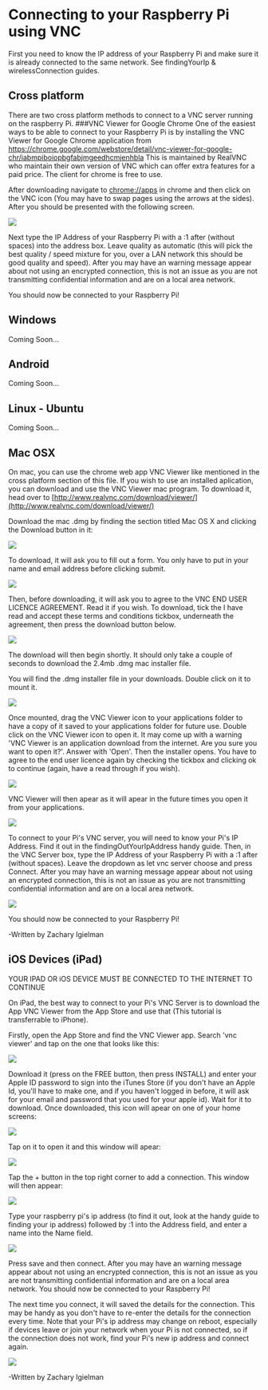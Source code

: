 Connecting to your Raspberry Pi using VNC
=============
First you need to know the IP address of your Raspberry Pi and make sure it is already connected to the same network. See findingYourIp & wirelessConnection guides.

Cross platform
-----------
There are two cross platform methods to connect to a VNC server running on the raspberry Pi.
###VNC Viewer for Google Chrome
One of the easiest ways to be able to connect to your Raspberry Pi is by installing the VNC Viewer for Google Chrome application from https://chrome.google.com/webstore/detail/vnc-viewer-for-google-chr/iabmpiboiopbgfabjmgeedhcmjenhbla
This is maintained by RealVNC who maintain their own version of VNC which can offer extra features for a paid price. The client for chrome is free to use.

After downloading navigate to <a href="chrome://apps" target="_blank">chrome://apps</a> in chrome and then click on the VNC icon (You may have to swap pages using the arrows at the sides). After you should be presented with the following screen.

<a href="" target="_blank"><img src="imageResources/vncP1.png"/></a>

Next type the IP Address of your Raspberry Pi with a :1 after (without spaces) into the address box. Leave quality as automatic (this will pick the best quality / speed mixture for you, over a LAN network this should be good quality and speed).
After you may have an warning message appear about not using an encrypted connection, this is not an issue as you are not transmitting confidential information and are on a local area network.

You should now be connected to your Raspberry Pi!

Windows
-----------
Coming Soon...

Android
----------
Coming Soon...

Linux - Ubuntu
-----------
Coming Soon...

Mac OSX
-----------
On mac, you can use the chrome web app VNC Viewer like mentioned in the cross platform section of this file. If you wish to use an installed aplication, you can download and use the VNC Viewer mac program. To download it, head over to [http://www.realvnc.com/download/viewer/](http://www.realvnc.com/download/viewer/)

Download the mac .dmg by finding the section titled Mac OS X and clicking the Download button in it:

<a href="" target="_blank"><img src="imageResources/vncViewerDownloadMacOSX.png"/></a>

To download, it will ask you to fill out a form. You only have to put in your name and email address before clicking submit.

<a href="" target="_blank"><img src="imageResources/formVncViewerDownloadMac.png"/></a>

Then, before downloading, it will ask you to agree to the VNC END USER LICENCE AGREEMENT. Read it if you wish. To download, tick the I have read and accept these terms and conditions tickbox, underneath the agreement, then press the download button below.

<a href="" target="_blank"><img src="imageResources/eulaAgreeOnlineMacDownloadVNC.png"/></a>

The download will then begin shortly. It should only take a couple of seconds to download the 2.4mb .dmg mac installer file.

You will find the .dmg installer file in your downloads. Double click on it to mount it.

<a href="" target="_blank"><img src="imageResources/mountedVncMac.png"/></a>

Once mounted, drag the VNC Viewer icon to your applications folder to have a copy of it saved to your applications folder for future use. Double click on the VNC Viewer icon to open it. It may come up with a warning 'VNC Viewer is an application download from the internet. Are you sure you want to open it?'. Answer with 'Open'. Then the installer opens. You have to agree to the end user licence again by checking the tickbox and clicking ok to continue (again, have a read through if you wish).

<a href="" target="_blank"><img src="imageResources/eulaAgreeInstallerMacVNC.png"/></a>

VNC Viewer will then apear as it will apear in the future times you open it from your applications.

<a href="" target="_blank"><img src="imageResources/blankVncEntryMac.png"/></a>

To connect to your Pi's VNC server, you will need to know your Pi's IP Address. Find it out in the findingOutYourIpAddress handy guide. Then, in the VNC Server box, type the IP Address of your Raspberry Pi with a :1 after (without spaces). Leave the dropdown as let vnc server choose and press Connect. After you may have an warning message appear about not using an encrypted connection, this is not an issue as you are not transmitting confidential information and are on a local area network.

<a href="" target="_blank"><img src="imageResources/piVncEntryMac.png"/></a>

You should now be connected to your Raspberry Pi!

-Written by Zachary Igielman

iOS Devices (iPad)
----------

YOUR IPAD OR iOS DEVICE MUST BE CONNECTED TO THE INTERNET TO CONTINUE

On iPad, the best way to connect to your Pi's VNC Server is to download the App VNC Viewer from the App Store and use that (This tutorial is transferrable to iPhone).

Firstly, open the App Store and find the VNC Viewer app. Search 'vnc viewer' and tap on the one that looks like this:

<a href="" target="_blank"><img src="imageResources/ipadvnc/1.PNG"/></a>

Download it (press on the FREE button, then press INSTALL) and enter your Apple ID password to sign into the iTunes Store (if you don't have an Apple Id, you'll have to make one, and if you haven't logged in before, it will ask for your email and password that you used for your apple id). Wait for it to download. Once downloaded, this icon will apear on one of your home screens:

<a href="" target="_blank"><img src="imageResources/ipadvnc/2.PNG"/></a>

Tap on it to open it and this window will apear:

<a href="" target="_blank"><img src="imageResources/ipadvnc/3.PNG"/></a>

Tap the + button in the top right corner to add a connection. This window will then appear:

<a href="" target="_blank"><img src="imageResources/ipadvnc/4.PNG"/></a>

Type your raspberry pi's ip address (to find it out, look at the handy guide to finding your ip address) followed by :1 into the Address field, and enter a name into the Name field.

<a href="" target="_blank"><img src="imageResources/ipadvnc/5.PNG"/></a>

Press save and then connect. After you may have an warning message appear about not using an encrypted connection, this is not an issue as you are not transmitting confidential information and are on a local area network. You should now be connected to your Raspberry Pi!

The next time you connect, it will saved the details for the connection. This may be handy as you don't have to re-enter the details for the connection every time. Note that your Pi's ip address may change on reboot, especially if devices leave or join your network when your Pi is not connected, so if the connection does not work, find your Pi's new ip address and connect again.

<a href="" target="_blank"><img src="imageResources/ipadvnc/6.PNG"/></a>

-Written by Zachary Igielman
